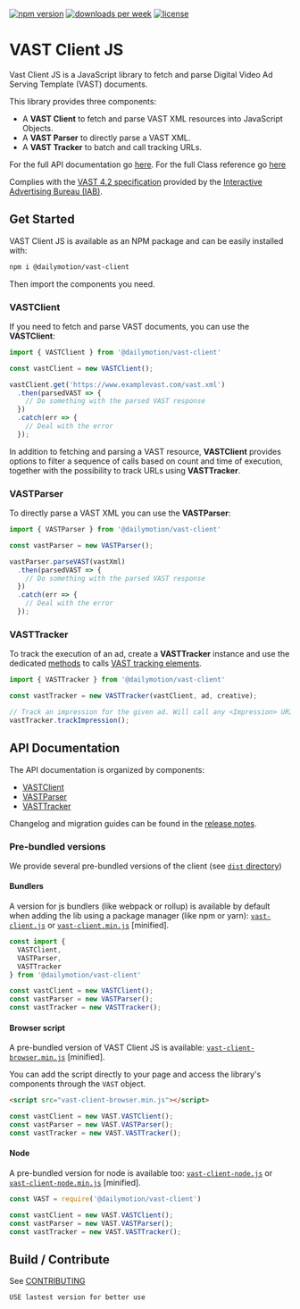 [![npm version](https://badgen.net/npm/v/vast-client)](https://badgen.net/npm/v/vast-client)
[![downloads per week](https://badgen.net/npm/dw/vast-client)](https://badgen.net/npm/dw/vast-client)
[![license](https://badgen.net/npm/license/vast-client)](https://badgen.net/npm/license/vast-client)

# VAST Client JS

Vast Client JS is a JavaScript library to fetch and parse Digital Video Ad Serving Template (VAST) documents.

This library provides three components:

* A **VAST Client** to fetch and parse VAST XML resources into JavaScript Objects.
* A **VAST Parser** to directly parse a VAST XML.
* A **VAST Tracker** to batch and call tracking URLs.

For the full API documentation go [here](#api).
For the full Class reference go [here](https://github.com/dailymotion/vast-client-js/blob/master/docs/api/class-reference.md)

Complies with the [VAST 4.2 specification](https://iabtechlab.com/wp-content/uploads/2019/06/VAST_4.2_final_june26.pdf) provided by the [Interactive Advertising Bureau (IAB)](https://www.iab.com/).

## Get Started

VAST Client JS is available as an NPM package and can be easily installed with:

```Bash
npm i @dailymotion/vast-client
```

Then import the components you need.

### VASTClient

If you need to fetch and parse VAST documents, you can use the **VASTClient**:

```javascript
import { VASTClient } from '@dailymotion/vast-client'

const vastClient = new VASTClient();

vastClient.get('https://www.examplevast.com/vast.xml')
  .then(parsedVAST => {
    // Do something with the parsed VAST response
  })
  .catch(err => {
    // Deal with the error
  });
```

In addition to fetching and parsing a VAST resource, **VASTClient** provides options to filter a sequence of calls based on count and time of execution, together with the possibility to track URLs using **VASTTracker**.

### VASTParser

To directly parse a VAST XML you can use the **VASTParser**:

```Javascript
import { VASTParser } from '@dailymotion/vast-client'

const vastParser = new VASTParser();

vastParser.parseVAST(vastXml)
  .then(parsedVAST => {
    // Do something with the parsed VAST response
  })
  .catch(err => {
    // Deal with the error
  });
```

### VASTTracker

To track the execution of an ad, create a **VASTTracker** instance and use the dedicated [methods](docs/api/vast-tracker.md) to calls [VAST tracking elements](https://iabtechlab.com/wp-content/uploads/2019/06/VAST_4.2_final_june26.pdf#page=28).

```Javascript
import { VASTTracker } from '@dailymotion/vast-client'

const vastTracker = new VASTTracker(vastClient, ad, creative);

// Track an impression for the given ad. Will call any <Impression> URI from the <InLine> and <Wrapper> tracking elements.
vastTracker.trackImpression();
```

## API Documentation<a name="api"></a>

The API documentation is organized by components:

* [VASTClient](docs/api/vast-client.md)
* [VASTParser](docs/api/vast-parser.md)
* [VASTTracker](docs/api/vast-tracker.md)

Changelog and migration guides can be found in the [release notes](https://github.com/dailymotion/vast-client-js/releases).

### Pre-bundled versions

We provide several pre-bundled versions of the client (see [`dist` directory](dist/))

#### Bundlers

A version for js bundlers (like webpack or rollup) is available by default when adding the lib using a package manager (like npm or yarn): [`vast-client.js`](dist/vast-client.js) or [`vast-client.min.js`](dist/vast-client.min.js) [minified].

```javascript
const import {
  VASTClient,
  VASTParser,
  VASTTracker
} from '@dailymotion/vast-client'

const vastClient = new VASTClient();
const vastParser = new VASTParser();
const vastTracker = new VASTTracker();
```

#### Browser script

A pre-bundled version of VAST Client JS is available: [`vast-client-browser.min.js`](dist/vast-client-browser.min.js) [minified].

You can add the script directly to your page and access the library's components through the `VAST` object.

```html
<script src="vast-client-browser.min.js"></script>
```

```javascript
const vastClient = new VAST.VASTClient();
const vastParser = new VAST.VASTParser();
const vastTracker = new VAST.VASTTracker();
```

#### Node

A pre-bundled version for node is available too: [`vast-client-node.js`](dist/vast-client-node.js) or [`vast-client-node.min.js`](dist/vast-client-node.min.js) [minified].

```javascript
const VAST = require('@dailymotion/vast-client')

const vastClient = new VAST.VASTClient();
const vastParser = new VAST.VASTParser();
const vastTracker = new VAST.VASTTracker();
```

## Build / Contribute

See [CONTRIBUTING](docs/CONTRIBUTING.md)

```USE lastest version for better use```
